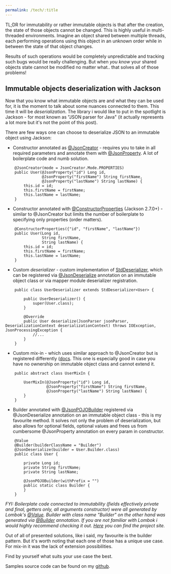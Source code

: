 ```yaml
---
permalink: /tech/:title
---
```


TL;DR for immutability or rather immutable objects is that after the creation, the state of those objects cannot be changed.
This is highly useful in multi-threaded environments. Imagine an object shared between multiple threads, each performing operations
using this object in an unknown order while in between the state of that object changes.

Results of such operations would be completely unpredictable and tracking such bugs would be really challenging.
But when _you know_ your shared objects state cannot be modified no matter what.. that solves all of those problems!

## Immutable objects deserialization with Jackson

Now that you know what immutable objects are and what they can be used for, it is the moment to talk about some nuances connected to them. This time it will be _deserialization_.
The library i would like to put in the spotlight is Jackson - for most known as "JSON parser for Java" (it actually represents a lot more but it's not the point of this post).

There are few ways one can choose to deserialize JSON to an immutable object using Jackson:

 - Constructor annotated as [@JsonCreator](https://fasterxml.github.io/jackson-annotations/javadoc/2.7/com/fasterxml/jackson/annotation/JsonCreator.html) - requires you to take in all required parameters and annotate them with [@JsonProperty](https://fasterxml.github.io/jackson-annotations/javadoc/2.7/com/fasterxml/jackson/annotation/JsonProperty.html).
 A lot of boilerplate code and numb solution.


```
    @JsonCreator(mode = JsonCreator.Mode.PROPERTIES)
    public User(@JsonProperty("id") Long id,
                @JsonProperty("firstName") String firstName,
                @JsonProperty("lastName") String lastName) {
        this.id = id;
        this.firstName = firstName;
        this.lastName = lastName;
    }
```
 - Constructor annotated with [@ConstructorProperties](https://docs.oracle.com/javase/8/docs/api/java/beans/ConstructorProperties.html) (Jackson 2.7.0+) - similar to @JsonCreator but limits the number of boilerplate to specifying only properties (order matters).


```
    @ConstructorProperties({"id", "firstName", "lastName"})
    public User(Long id,
                String firstName,
                String lastName) {
        this.id = id;
        this.firstName = firstName;
        this.lastName = lastName;
    }
```
- Custom _deserializer_ - custom implementation of [StdDeserializer](https://fasterxml.github.io/jackson-databind/javadoc/2.7/com/fasterxml/jackson/databind/deser/std/StdDeserializer.html), which can be registered via [@JsonDeserialize](https://fasterxml.github.io/jackson-databind/javadoc/2.7/com/fasterxml/jackson/databind/annotation/JsonDeserialize.html) annotation on an immutable object class or via mapper module deserializer registration.


```
    public class UserDeserializer extends StdDeserializer<User> {
    
        public UserDeserializer() {
            super(User.class);
        }
    
        @Override
        public User deserialize(JsonParser jsonParser, DeserializationContext deserializationContext) throws IOException, JsonProcessingException {
            //...
        }
    }
```
- Custom mix-in - which uses similar approach to @JsonCreator but is registered differently ([docs](https://fasterxml.github.io/jackson-databind/javadoc/2.7/com/fasterxml/jackson/databind/ObjectMapper.html#addMixIn(java.lang.Class,%20java.lang.Class)). This one is especially good in case you have no ownership on immutable object class and cannot extend it.


```
    public abstract class UserMixIn {

        UserMixIn(@JsonProperty("id") Long id,
                  @JsonProperty("firstName") String firstName,
                  @JsonProperty("lastName") String lastName) {
        }
    }
```
- Builder annotated with [@JsonPOJOBuilder](https://fasterxml.github.io/jackson-databind/javadoc/2.7/com/fasterxml/jackson/databind/annotation/JsonPOJOBuilder.html) registered via @JsonDeserialize annotation on an immutable object class - this is my favourite method.
It solves not only the problem of deserialization, but also allows for optional fields, optional values and frees us from cumbersome @JsonProperty annotation on every param in constructor.


```
    @Value
    @Builder(builderClassName = "Builder")
    @JsonDeserialize(builder = User.Builder.class)
    public class User {
    
        private Long id;
        private String firstName;
        private String lastName;
    
        @JsonPOJOBuilder(withPrefix = "")
        public static class Builder {
        }
    }
```

_FYI: Boilerplate code connected to immutability (fields effectively private and final, getters only, all arguments constructor) were all generated by Lombok's [@Value](https://projectlombok.org/features/Value). Builder with class name "Builder" on the other hand was generated via [@Builder](https://projectlombok.org/features/Builder) annotation.
If you are not familiar with Lombok i would highly recommend checking it out. [Here](https://projectlombok.org/) you can find the project site._

Out of all of presented solutions, like i said, my favourite is the builder pattern. But it's worth noting that each one of those has a unique use case. For mix-in it was the lack of extension possibilities.

Find by yourself what suits your use case the best.

Samples source code can be found on my [github](https://github.com/hajdukd/samples/tree/master/immutabledeserializationjacksonsample).